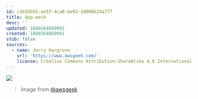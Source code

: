 ```yaml
---
id: c3b5bb55-ae5f-4ca0-be02-3d008b24a777
title: App-mesh
desc: ''
updated: 1600364869981
created: 1600364869981
stub: false
sources:
  - name: Jerry Hargrove
    url: 'https://www.awsgeek.com/'
    license: Creative Commons Attribution-ShareAlike 4.0 International License
---
```

![](/assets/images/AWS-App-Mesh_en.jpg)
> Image from [@awsgeek](https://www.awsgeek.com/AWS-App-Mesh/)
